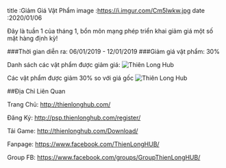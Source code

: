title :Giảm Giá Vật Phẩm
image :https://i.imgur.com/Cm5lwkw.jpg
date  :2020/01/06

Đây là tuần 1 của tháng 1, bổn môn mạng phép triển khai giảm giá một số mặt hàng định kỳ!

###Thời gian diễn ra: 06/01/2019 - 12/01/2019
###Giảm giá vật phẩm: 30%

Danh sách các vật phẩm được giảm giá:
![Thiên Long Hub](https://i.imgur.com/s5HLWSV.png)

Các vật phẩm được giảm 30% so với giá gốc
![Thiên Long Hub](https://i.imgur.com/6L2Kx7q.png)

##Địa Chỉ Liên Quan

Trang Chủ: http://thienlonghub.com/

Đăng Ký: http://psp.thienlonghub.com/register/

Tải Game: http://thienlonghub.com/Download/

Fanpage: https://www.facebook.com/ThienLongHUB/

Group FB: https://www.facebook.com/groups/GroupThienLongHUB/
